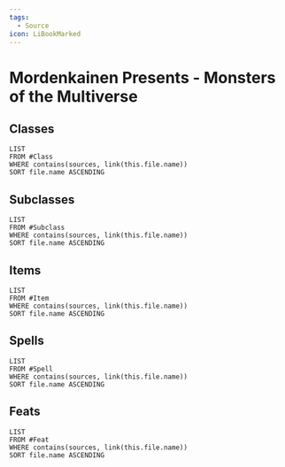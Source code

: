 ```yaml
---
tags:
  - Source
icon: LiBookMarked
---
```


# Mordenkainen Presents - Monsters of the Multiverse

## Classes

```dataview
LIST
FROM #Class
WHERE contains(sources, link(this.file.name))
SORT file.name ASCENDING
```

## Subclasses

```dataview
LIST
FROM #Subclass 
WHERE contains(sources, link(this.file.name))
SORT file.name ASCENDING
```

## Items

```dataview
LIST
FROM #Item 
WHERE contains(sources, link(this.file.name))
SORT file.name ASCENDING
```

## Spells

```dataview
LIST
FROM #Spell
WHERE contains(sources, link(this.file.name))
SORT file.name ASCENDING
```

## Feats

```dataview
LIST
FROM #Feat
WHERE contains(sources, link(this.file.name))
SORT file.name ASCENDING
```
